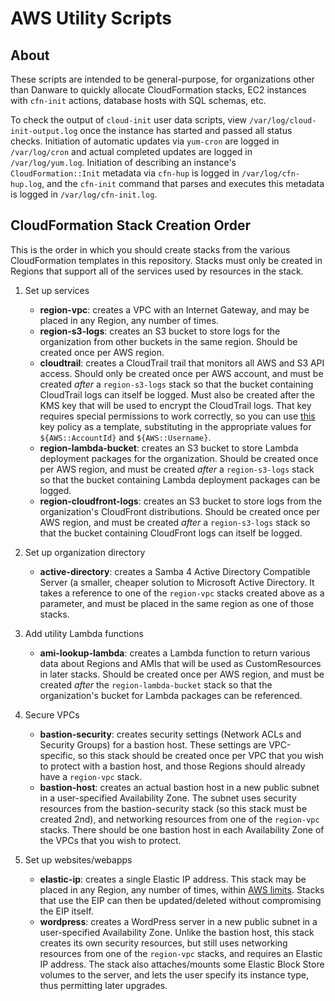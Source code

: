 # AWS Utility Scripts

## About

These scripts are intended to be general-purpose, for organizations other than Danware to quickly allocate CloudFormation stacks, EC2 instances with `cfn-init` actions, database hosts with SQL schemas, etc.

To check the output of `cloud-init` user data scripts, view `/var/log/cloud-init-output.log` once the instance has started and passed all status checks.  Initiation of automatic updates via `yum-cron` are logged in `/var/log/cron` and actual completed updates are logged in `/var/log/yum.log`.  Initiation of describing an instance's `CloudFormation::Init` metadata via `cfn-hup` is logged in `/var/log/cfn-hup.log`, and the `cfn-init` command that parses and executes this metadata is logged in `/var/log/cfn-init.log`.

## CloudFormation Stack Creation Order

This is the order in which you should create stacks from the various CloudFormation templates in this repository.  Stacks must only be created in Regions that support all of the services used by resources in the stack.

1. Set up services
   - **region-vpc**:  creates a VPC with an Internet Gateway, and may be placed in any Region, any number of times.
   - **region-s3-logs**:  creates an S3 bucket to store logs for the organization from other buckets in the same region.  Should be created once per AWS region.
   - **cloudtrail**:  creates a CloudTrail trail that monitors all AWS and S3 API access.  Should only be created once per AWS account, and must be created *after* a `region-s3-logs` stack so that the bucket containing CloudTrail logs can itself be logged.  Must also be created after the KMS key that will be used to encrypt the CloudTrail logs.  That key requires special permissions to work correctly, so you can use [this](iam-policies/cloudtrail-logs-encryption.keypolicy) key policy as a template, substituting in the appropriate values for `${AWS::AccountId}` and `${AWS::Username}`.
   - **region-lambda-bucket**:  creates an S3 bucket to store Lambda deployment packages for the organization.  Should be created once per AWS region, and must be created *after* a `region-s3-logs` stack so that the bucket containing Lambda deployment packages can be logged.
   - **region-cloudfront-logs**:  creates an S3 bucket to store logs from the organization's CloudFront distributions.  Should be created once per AWS region, and must be created *after* a `region-s3-logs` stack so that the bucket containing CloudFront logs can itself be logged.
   
2. Set up organization directory
   - **active-directory**:  creates a Samba 4 Active Directory Compatible Server (a smaller, cheaper solution to Microsoft Active Directory.  It takes a reference to one of the `region-vpc` stacks created above as a parameter, and must be placed in the same region as one of those stacks.
   
3. Add utility Lambda functions
   - **ami-lookup-lambda**:  creates a Lambda function to return various data about Regions and AMIs that will be used as CustomResources in later stacks.  Should be created once per AWS region, and must be created _after_ the `region-lambda-bucket` stack so that the organization's bucket for Lambda packages can be referenced.
   
4. Secure VPCs
   - **bastion-security**: creates security settings (Network ACLs and Security Groups) for a bastion host.  These settings are VPC-specific, so this stack should be created once per VPC that you wish to protect with a bastion host, and those Regions should already have  a `region-vpc` stack.
   - **bastion-host**: creates an actual bastion host in a new public subnet in a user-specified Availability Zone.  The subnet uses security resources from the bastion-security stack (so this stack must be created 2nd), and networking resources from one of the `region-vpc` stacks.  There should be one bastion host in each Availability Zone of the VPCs that you wish to protect.

5. Set up websites/webapps
   - **elastic-ip**: creates a single Elastic IP address.  This stack may be placed in any Region, any number of times, within [AWS limits](https://docs.aws.amazon.com/AmazonVPC/latest/UserGuide/VPC_Appendix_Limits.html#vpc-limits-eips).  Stacks that use the EIP can then be updated/deleted without compromising the EIP itself.
   - **wordpress**: creates a WordPress server in a new public subnet in a user-specified Availability Zone.  Unlike the bastion host, this stack creates its own security resources, but still uses networking resources from one of the `region-vpc` stacks, and requires an Elastic IP address.  The stack also attaches/mounts some Elastic Block Store volumes to the server, and lets the user specify its instance type, thus permitting later upgrades.
